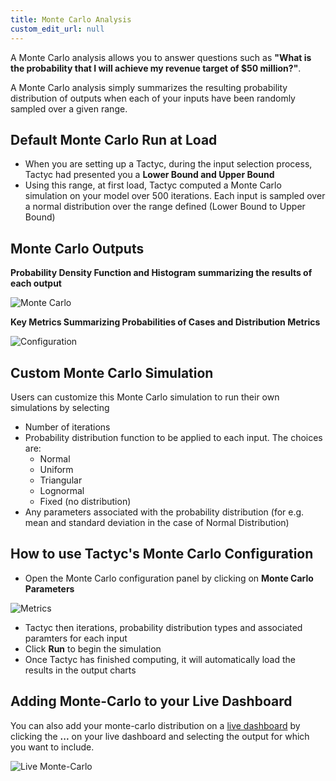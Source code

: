 ```yaml
---
title: Monte Carlo Analysis
custom_edit_url: null
---
```


A Monte Carlo analysis allows you to answer questions such as **"What is the probability that I will  achieve my revenue target of $50 million?"**. 

A Monte Carlo analysis simply summarizes the resulting probability distribution of outputs when each of your inputs have been randomly sampled over a given range. 

## Default Monte Carlo Run at Load

- When you are setting up a Tactyc, during the input selection process, Tactyc had presented you a **Lower Bound and Upper Bound**
- Using this range, at first load, Tactyc computed a Monte Carlo simulation on your model over 500 iterations. Each input is sampled over a normal distribution over the range defined (Lower Bound to Upper Bound)

## Monte Carlo Outputs

**Probability Density Function and Histogram summarizing the results of each output**

![Monte Carlo](https://du0bb4gb9kg21.cloudfront.net/documentation/monte-carlo/mc.png)

**Key Metrics Summarizing Probabilities of Cases and Distribution Metrics**

![Configuration](https://du0bb4gb9kg21.cloudfront.net/documentation/monte-carlo/config.png)

## Custom Monte Carlo Simulation

Users can customize this Monte Carlo simulation to run their own simulations by selecting

- Number of iterations
- Probability distribution function to be applied to each input. The choices are:
    - Normal
    - Uniform
    - Triangular
    - Lognormal
    - Fixed (no distribution)
- Any parameters associated with the probability distribution (for e.g. mean and standard deviation in the case of Normal Distribution)

## How to use Tactyc's Monte Carlo Configuration

- Open the Monte Carlo configuration panel by clicking on **Monte Carlo Parameters**

![Metrics](https://du0bb4gb9kg21.cloudfront.net/documentation/monte-carlo/metrics.png)

- Tactyc then iterations, probability distribution types and associated paramters for each input
- Click **Run** to begin the simulation
- Once Tactyc has finished computing, it will automatically load the results in the output charts

## Adding Monte-Carlo to your Live Dashboard

You can also add your monte-carlo distribution on a [live dashboard](live-dashboard) by clicking the **...** on
your live dashboard and selecting the output for which you want to include.

![Live Monte-Carlo](https://du0bb4gb9kg21.cloudfront.net/documentation/monte-carlo/inline-mc.png)

